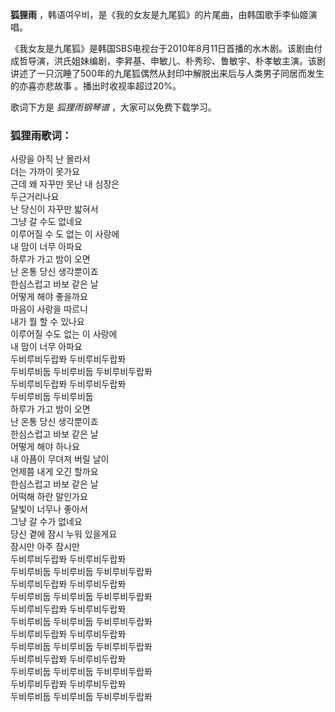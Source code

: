 

**狐狸雨** ，韩语여우비，是《我的女友是九尾狐》的片尾曲，由韩国歌手李仙姬演唱。

《我女友是九尾狐》是韩国SBS电视台于2010年8月11日首播的水木剧。该剧由付成哲导演，洪氏姐妹编剧，李昇基、申敏儿、朴秀珍、鲁敏宇、朴孝敏主演。该剧讲述了一只沉睡了500年的九尾狐偶然从封印中解脱出来后与人类男子同居而发生的亦喜亦悲故事
。播出时收视率超过20%。

歌词下方是 _狐狸雨钢琴谱_ ，大家可以免费下载学习。

### 狐狸雨歌词：

사랑을 아직 난 몰라서  
더는 가까이 못가요  
근데 왜 자꾸만 못난 내 심장은  
두근거리나요  
난 당신이 자꾸만 밟혀서  
그냥 갈 수도 없네요  
이루어질 수 도 없는 이 사랑에  
내 맘이 너무 아파요  
하루가 가고 밤이 오면  
난 온통 당신 생각뿐이죠  
한심스럽고 바보 같은 날  
어떻게 해야 좋을까요  
마음이 사랑을 따르니  
내가 뭘 할 수 있나요  
이루어질 수도 없는 이 사랑에  
내 맘이 너무 아파요  
두비루비두랍퐈 두비루비두랍퐈  
두비루비둡 두비루비둡 두비루비두랍퐈  
두비루비두랍퐈 두비루비두랍퐈  
두비루비둡 두비루비둡  
하루가 가고 밤이 오면  
난 온통 당신 생각뿐이죠  
한심스럽고 바보 같은 날  
어떻게 해야 하나요  
내 아픔이 무뎌져 버릴 날이  
언제쯤 내게 오긴 할까요  
한심스럽고 바보 같은 날  
어떡해 하란 말인가요  
달빛이 너무나 좋아서  
그냥 갈 수가 없네요  
당신 곁에 잠시 누워 있을게요  
잠시만 아주 잠시만  
두비루비두랍퐈 두비루비두랍퐈  
두비루비둡 두비루비둡 두비루비두랍퐈  
두비루비두랍퐈 두비루비두랍퐈  
두비루비둡 두비루비둡 두비루비두랍퐈  
두비루비두랍퐈 두비루비두랍퐈  
두비루비둡 두비루비둡 두비루비두랍퐈  
두비루비두랍퐈 두비루비두랍퐈  
두비루비둡 두비루비둡 두비루비두랍퐈  
두비루비두랍퐈 두비루비두랍퐈  
두비루비둡 두비루비둡 두비루비두랍퐈  
두비루비두랍퐈 두비루비두랍퐈  
두비루비둡 두비루비둡 두비루비두랍퐈

